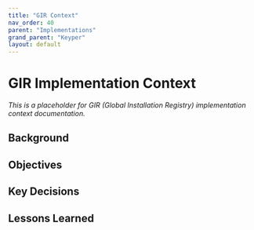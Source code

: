 ```yaml
---
title: "GIR Context"
nav_order: 40
parent: "Implementations"
grand_parent: "Keyper"
layout: default
---
```


# GIR Implementation Context

*This is a placeholder for GIR (Global Installation Registry) implementation context documentation.*

## Background

## Objectives

## Key Decisions

## Lessons Learned
